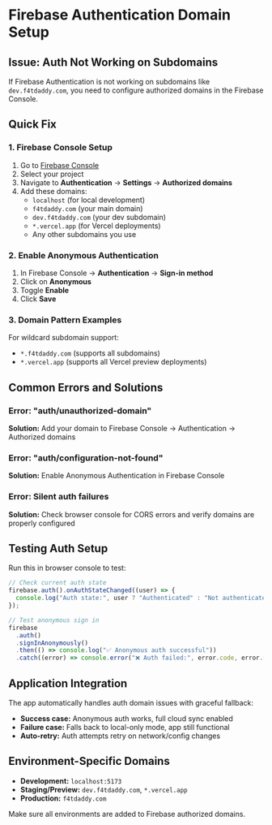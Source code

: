 # Firebase Authentication Domain Setup

## Issue: Auth Not Working on Subdomains

If Firebase Authentication is not working on subdomains like `dev.f4tdaddy.com`, you need to configure authorized domains in the Firebase Console.

## Quick Fix

### 1. Firebase Console Setup

1. Go to [Firebase Console](https://console.firebase.google.com)
2. Select your project
3. Navigate to **Authentication** → **Settings** → **Authorized domains**
4. Add these domains:
   - `localhost` (for local development)
   - `f4tdaddy.com` (your main domain)
   - `dev.f4tdaddy.com` (your dev subdomain)
   - `*.vercel.app` (for Vercel deployments)
   - Any other subdomains you use

### 2. Enable Anonymous Authentication

1. In Firebase Console → **Authentication** → **Sign-in method**
2. Click on **Anonymous**
3. Toggle **Enable**
4. Click **Save**

### 3. Domain Pattern Examples

For wildcard subdomain support:

- `*.f4tdaddy.com` (supports all subdomains)
- `*.vercel.app` (supports all Vercel preview deployments)

## Common Errors and Solutions

### Error: "auth/unauthorized-domain"

**Solution:** Add your domain to Firebase Console → Authentication → Authorized domains

### Error: "auth/configuration-not-found"

**Solution:** Enable Anonymous Authentication in Firebase Console

### Error: Silent auth failures

**Solution:** Check browser console for CORS errors and verify domains are properly configured

## Testing Auth Setup

Run this in browser console to test:

```javascript
// Check current auth state
firebase.auth().onAuthStateChanged((user) => {
  console.log("Auth state:", user ? "Authenticated" : "Not authenticated");
});

// Test anonymous sign in
firebase
  .auth()
  .signInAnonymously()
  .then(() => console.log("✅ Anonymous auth successful"))
  .catch((error) => console.error("❌ Auth failed:", error.code, error.message));
```

## Application Integration

The app automatically handles auth domain issues with graceful fallback:

- **Success case:** Anonymous auth works, full cloud sync enabled
- **Failure case:** Falls back to local-only mode, app still functional
- **Auto-retry:** Auth attempts retry on network/config changes

## Environment-Specific Domains

- **Development:** `localhost:5173`
- **Staging/Preview:** `dev.f4tdaddy.com`, `*.vercel.app`
- **Production:** `f4tdaddy.com`

Make sure all environments are added to Firebase authorized domains.
